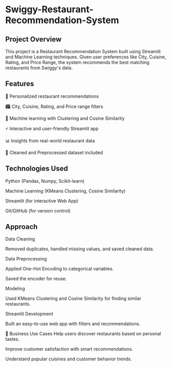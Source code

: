# Swiggy-Restaurant-Recommendation-System

## Project Overview
This project is a Restaurant Recommendation System built using Streamlit and Machine Learning techniques.
Given user preferences like City, Cuisine, Rating, and Price Range, the system recommends the best matching restaurants from Swiggy's data.

## Features
🎯 Personalized restaurant recommendations

🏙️ City, Cuisine, Rating, and Price range filters

🧠 Machine learning with Clustering and Cosine Similarity

⚡ Interactive and user-friendly Streamlit app

📊 Insights from real-world restaurant data

📂 Cleaned and Preprocessed dataset included

## Technologies Used

Python (Pandas, Numpy, Scikit-learn)

Machine Learning (KMeans Clustering, Cosine Similarity)

Streamlit (for interactive Web App)

Git/GitHub (for version control)

## Approach

Data Cleaning

Removed duplicates, handled missing values, and saved cleaned data.

Data Preprocessing

Applied One-Hot Encoding to categorical variables.

Saved the encoder for reuse.

Modeling

Used KMeans Clustering and Cosine Similarity for finding similar restaurants.

Streamlit Development

Built an easy-to-use web app with filters and recommendations.

🎯 Business Use Cases
Help users discover restaurants based on personal tastes.

Improve customer satisfaction with smart recommendations.

Understand popular cuisines and customer behavior trends.

